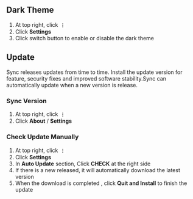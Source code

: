 ## Dark Theme
1. At top right, click  <img src="Images/menu.png" width = "16px" height = "16px" align=center />
2. Click  **Settings**
3. Click switch button to enable or disable the dark theme 

## Update
Sync releases updates from time to time. Install the update version for feature, security fixes and improved software  stability.Sync can automatically update when a new version is release. 
### Sync Version
1. At top right, click  <img src="Images/menu.png" width = "16px" height = "16px" align=center />
2. Click **About** / **Settings**


### Check Update Manually 
1. At top right, click  <img src="Images/menu.png" width = "16px" height = "16px" align=center />
2. Click **Settings**
3. In **Auto Update** section, Click **CHECK** at the right side
4. If there is a new released, it will automatically download the latest version
5. When the download is completed , click **Quit and Install** to finish the update
